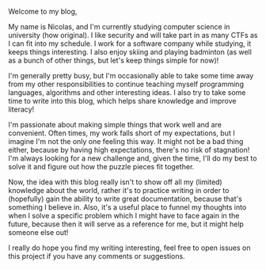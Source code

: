 Welcome to my blog,

My name is Nicolas, and I'm currently studying computer science in university (how original). I like security and will take part in as many CTFs as I can fit into my schedule. I work for a software company while studying, it keeps things interesting. I also enjoy skiing and playing badminton (as well as a bunch of other things, but let's keep things simple for now)!

I'm generally pretty busy, but I'm occasionally able to take some time away from my other responsibilities to continue teaching myself programming languages, algorithms and other interesting ideas. I also try to take some time to write into this blog, which helps share knowledge and improve literacy!

I'm passionate about making simple things that work well and are convenient. Often times, my work falls short of my expectations, but I imagine I'm not the only one feeling this way. It might not be a bad thing either, because by having high expectations, there's no risk of stagnation! I'm always looking for a new challenge and, given the time, I'll do my best to solve it and figure out how the puzzle pieces fit together.

Now, the idea with this blog really isn't to show off all my (limited) knowledge about the world, rather it's to practice writing in order to (hopefully) gain the ability to write great documentation, because that's something I believe in. Also, it's a useful place to funnel my thoughts into when I solve a specific problem which I might have to face again in the future, because then it will serve as a reference for me, but it might help someone else out!

I really do hope you find my writing interesting, feel free to open issues on this project if you have any comments or suggestions.
